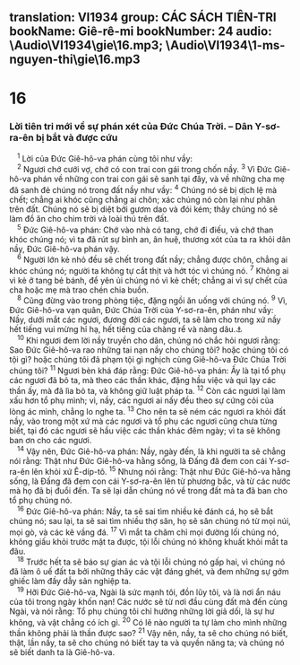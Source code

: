 translation: VI1934
group: CÁC SÁCH TIÊN-TRI
bookName: Giê-rê-mi 
bookNumber: 24
audio: \Audio\VI1934\gie\16.mp3; \Audio\VI1934\1-ms-nguyen-thi\gie\16.mp3
-------

<div class="title"><h1>16</h1><h3>Lời tiên tri mới về sự phán xét của Đức Chúa Trời. – Dân Y-sơ-ra-ên bị bắt và được cứu</h3></div>
<span class="verse gie_16_1"> <sup>1</sup> Lời của Đức Giê-hô-va phán cùng tôi như vầy: <br/></span>
<span class="verse gie_16_2"> <sup>2</sup> Ngươi chớ cưới vợ, chớ có con trai con gái trong chốn nầy. </span>
<span class="verse gie_16_3"><sup>3</sup> Vì Đức Giê-hô-va phán về những con trai con gái sẽ sanh tại đây, và về những cha mẹ đã sanh đẻ chúng nó trong đất nầy như vầy: </span>
<span class="verse gie_16_4"><sup>4</sup> Chúng nó sẽ bị dịch lệ mà chết; chẳng ai khóc cũng chẳng ai chôn; xác chúng nó còn lại như phân trên đất. Chúng nó sẽ bị diệt bởi gươm dao và đói kém; thây chúng nó sẽ làm đồ ăn cho chim trời và loài thú trên đất. <br/></span>
<span class="verse gie_16_5"> <sup>5</sup> Đức Giê-hô-va phán: Chớ vào nhà có tang, chớ đi điếu, và chớ than khóc chúng nó; vì ta đã rút sự bình an, ân huệ, thương xót của ta ra khỏi dân nầy, Đức Giê-hô-va phán vậy. <br/></span>
<span class="verse gie_16_6"> <sup>6</sup> Người lớn kẻ nhỏ đều sẽ chết trong đất nầy; chẳng được chôn, chẳng ai khóc chúng nó; người ta không tự cắt thịt và hớt tóc vì chúng nó. </span>
<span class="verse gie_16_7"><sup>7</sup> Không ai vì kẻ ở tang bẻ bánh, để yên ủi chúng nó vì kẻ chết; chẳng ai vì sự chết của cha hoặc mẹ mà trao chén chia buồn. <br/></span>
<span class="verse gie_16_8"> <sup>8</sup> Cũng đừng vào trong phòng tiệc, đặng ngồi ăn uống với chúng nó. </span>
<span class="verse gie_16_9"><sup>9</sup> Vì, Đức Giê-hô-va vạn quân, Đức Chúa Trời của Y-sơ-ra-ên, phán như vầy: Nầy, dưới mắt các ngươi, đương đời các ngươi, ta sẽ làm cho trong xứ nầy hết tiếng vui mừng hỉ hạ, hết tiếng của chàng rể và nàng dâu.<a data-toggle="tooltip" data-placement="bottom" title="Gie 7:34; 25:10; Kh 18:23">⚓</a><br/></span>
<span class="verse gie_16_10"> <sup>10</sup> Khi ngươi đem lời nầy truyền cho dân, chúng nó chắc hỏi ngươi rằng: Sao Đức Giê-hô-va rao những tai nạn nầy cho chúng tôi? hoặc chúng tôi có tội gì? hoặc chúng tôi đã phạm tội gì nghịch cùng Giê-hô-va Đức Chúa Trời chúng tôi? </span>
<span class="verse gie_16_11"><sup>11</sup> Ngươi bèn khá đáp rằng: Đức Giê-hô-va phán: Ấy là tại tổ phụ các ngươi đã bỏ ta, mà theo các thần khác, đặng hầu việc và quì lạy các thần ấy, mà đã lìa bỏ ta, và không giữ luật pháp ta. </span>
<span class="verse gie_16_12"><sup>12</sup> Còn các ngươi lại làm xấu hơn tổ phụ mình; vì, nầy, các ngươi ai nấy đều theo sự cứng cỏi của lòng ác mình, chẳng lo nghe ta. </span>
<span class="verse gie_16_13"><sup>13</sup> Cho nên ta sẽ ném các ngươi ra khỏi đất nầy, vào trong một xứ mà các ngươi và tổ phụ các ngươi cũng chưa từng biết, tại đó các ngươi sẽ hầu việc các thần khác đêm ngày; vì ta sẽ không ban ơn cho các ngươi. <br/></span>
<span class="verse gie_16_14"> <sup>14</sup> Vậy nên, Đức Giê-hô-va phán: Nầy, ngày đến, là khi người ta sẽ chẳng nói rằng: Thật như Đức Giê-hô-va hằng sống, là Đấng đã đem con cái Y-sơ-ra-ên lên khỏi xứ Ê-díp-tô. </span>
<span class="verse gie_16_15"><sup>15</sup> Nhưng nói rằng: Thật như Đức Giê-hô-va hằng sống, là Đấng đã đem con cái Y-sơ-ra-ên lên từ phương bắc, và từ các nước mà họ đã bị đuổi đến. Ta sẽ lại dẫn chúng nó về trong đất mà ta đã ban cho tổ phụ chúng nó. <br/></span>
<span class="verse gie_16_16"> <sup>16</sup> Đức Giê-hô-va phán: Nầy, ta sẽ sai tìm nhiều kẻ đánh cá, họ sẽ bắt chúng nó; sau lại, ta sẽ sai tìm nhiều thợ săn, họ sẽ săn chúng nó từ mọi núi, mọi gò, và các kẽ vầng đá. </span>
<span class="verse gie_16_17"><sup>17</sup> Vì mắt ta chăm chỉ mọi đường lối chúng nó, không giấu khỏi trước mặt ta được, tội lỗi chúng nó không khuất khỏi mắt ta đâu. <br/></span>
<span class="verse gie_16_18"> <sup>18</sup> Trước hết ta sẽ báo sự gian ác và tội lỗi chúng nó gấp hai, vì chúng nó đã làm ô uế đất ta bởi những thây các vật đáng ghét, và đem những sự gớm ghiếc làm đầy dẫy sản nghiệp ta. <br/></span>
<span class="verse gie_16_19"> <sup>19</sup> Hỡi Đức Giê-hô-va, Ngài là sức mạnh tôi, đồn lũy tôi, và là nơi ẩn náu của tôi trong ngày khốn nạn! Các nước sẽ từ nơi đầu cùng đất mà đến cùng Ngài, và nói rằng: Tổ phụ chúng tôi chỉ hưởng những lời giả dối, là sự hư không, và vật chẳng có ích gì. </span>
<span class="verse gie_16_20"><sup>20</sup> Có lẽ nào người ta tự làm cho mình những thần không phải là thần được sao? </span>
<span class="verse gie_16_21"><sup>21</sup> Vậy nên, nầy, ta sẽ cho chúng nó biết, thật, lần nầy, ta sẽ cho chúng nó biết tay ta và quyền năng ta; và chúng nó sẽ biết danh ta là Giê-hô-va. <br/></span>
